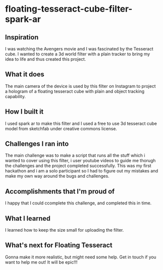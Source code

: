 # floating-tesseract-cube-filter-spark-ar

## Inspiration
I was watching the Avengers movie and I was fascinated by the Tesseract cube. I wanted to create a 3d world filter with a plain tracker to bring my idea to life and thus created this project.
## What it does
The main camera of the device is used by this filter on Instagram to project a hologram of a floating tesseract cube with plain and object tracking capability.
## How I built it
I used spark ar to make this filter and I used a free to use 3d tesseract cube model from sketchfab under creative commons license.
## Challenges I ran into
The main challenge was to make a script that runs all the stuff which i wanted to cover using this filter, i user youtube videos to guide me thorugh the challenges and the project completed successfully. This was my first hackathon and i am a solo participant so I had to figure out my mistakes and make my own way around the bugs and challenges.
## Accomplishments that I'm proud of
I happy that I could ccomplete this challenge, and completed this in time.
## What I learned
I learned how to keep the size small for uploading the filter.
## What's next for Floating Tesseract
Gonna make it more realistic, but might need some help. Get in touch if you want to help me out! It will be epic!!!
